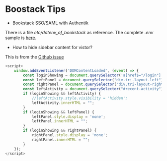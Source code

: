 Boostack Tips
=========================

* Bookstack SSO/SAML with Authentik

There is a file _etc/dotenv_of_bookstack_ as reference.
The complete _.env_ sample is [here](https://github.com/BookStackApp/BookStack/blob/development/.env.example.complete).

* How to hide sidebar content for vistor? 

This is from the [Github issue](https://github.com/BookStackApp/BookStack/issues/1291)
```javascript
<script>
	window.addEventListener('DOMContentLoaded', (event) => {
		const loginShowing = document.querySelector('a[href$="/login"]') !== null;
		const leftPanel = document.querySelector("div.tri-layout-left");
		const rightPanel = document.querySelector("div.tri-layout-right");
        const leftActivity = document.querySelector("#recent-activity");
        if (loginShowing && leftActivity) {
            //leftActivity.style.visibility = 'hidden';
            leftActivity.innerHTML = "";
        }
		if (loginShowing && leftPanel) {
            leftPanel.style.display = 'none';
            leftPanel.innerHTML = "";
		}
        if (loginShowing && rightPanel) {
            rightPanel.style.display = 'none';
            rightPanel.innerHTML = "";
        }
	});
</script>
```
